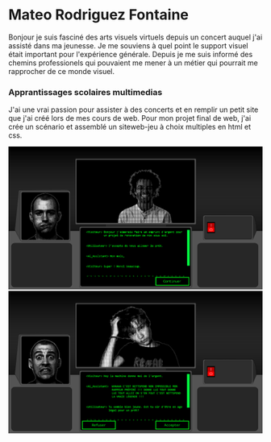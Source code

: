 # Mateo Rodriguez Fontaine
Bonjour je suis fasciné des arts visuels virtuels depuis un concert auquel j'ai assisté dans ma jeunesse. Je me souviens à quel point le support visuel était important pour l'expérience générale. Depuis je me suis informé des chemins professionels qui pouvaient me mener à un métier qui pourrait me rapprocher de ce monde visuel.

### Apprantissages scolaires multimedias
J'ai une vrai passion pour assister à des concerts et en remplir un petit site que j'ai créé lors de mes cours  de web.
Pour mon projet final de web, j'ai crée un scénario et assemblé un siteweb-jeu à choix multiples en html et css.

![photo](img/web1(1).png)
![photo](img/web1(2).png)


